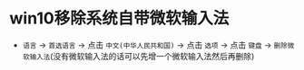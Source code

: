 # win10移除系统自带微软输入法
* `语言` -> `首选语言` -> 点击 `中文(中华人民共和国)` -> 点击 `选项` -> 点击 `键盘` -> `删除微软输入法`(没有微软输入法的话可以先增一个微软输入法然后再删除)
